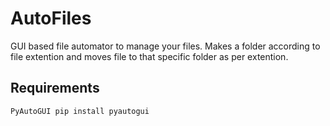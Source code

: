 # AutoFiles

GUI based file automator to manage your files. Makes a folder according to file extention and moves file to that specific folder as per extention. 

## Requirements

```
PyAutoGUI pip install pyautogui
```
